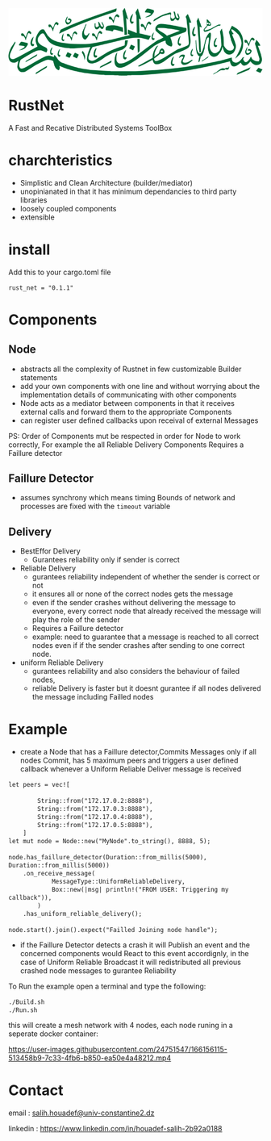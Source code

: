 <p align="center">
<img src="./Bissmillah.svg" class="center"></p>
</p>

# RustNet

A Fast and Recative Distributed Systems ToolBox

# charchteristics

- Simplistic and Clean Architecture (builder/mediator)
- unopinianated in that it has minimum dependancies to third party libraries
- loosely coupled components
- extensible

# install
Add this to your cargo.toml file
```
rust_net = "0.1.1"
```

# Components

## Node

- abstracts all the complexity of Rustnet in few customizable Builder statements
- add your own components with one line and without worrying about the implementation details of communicating with other components
- Node acts as a mediator between components in that it receives external calls and forward them to the appropriate Components
- can register user defined callbacks upon receival of external Messages

PS: Order of Components mut be respected in order for Node to work correctly, For example the all Reliable Delivery Components Requires a Faillure detector

## Faillure Detector

- assumes synchrony which means timing Bounds of network and processes are fixed with the `timeout` variable

## Delivery

- BestEffor Delivery
  - Gurantees reliability only if sender is correct
- Reliable Delivery
  - gurantees reliability independent of whether the sender is correct or not
  - it ensures all or none of the correct nodes gets the message
  - even if the sender crashes without delivering the message to everyone, every correct node that already received the message will play the role of the sender
  - Requires a Faillure detector
  - example: need to guarantee that a message is reached to all correct nodes even if if the sender crashes after sending to one correct node.
- uniform Reliable Delivery
  - gurantees reliability and also considers the behaviour of failed nodes,
  - reliable Delivery is faster but it doesnt gurantee if all nodes delivered the message including Failled nodes

# Example

- create a Node that has a Faillure detector,Commits Messages only if all nodes Commit, has 5 maximum peers and triggers a user defined callback whenever a Uniform Reliable Deliver message is received

```
let peers = vec![

        String::from("172.17.0.2:8888"),
        String::from("172.17.0.3:8888"),
        String::from("172.17.0.4:8888"),
        String::from("172.17.0.5:8888"),
    ]
let mut node = Node::new("MyNode".to_string(), 8888, 5);

node.has_faillure_detector(Duration::from_millis(5000), Duration::from_millis(5000))
    .on_receive_message(
            MessageType::UniformReliableDelivery,
            Box::new(|msg| println!("FROM USER: Triggering my callback")),
        )
    .has_uniform_reliable_delivery();

node.start().join().expect("Failled Joining node handle");
```

- if the Faillure Detector detects a crash it will Publish an event and the concerned components would React to this event accordignly, in the case of Uniform Reliable Broadcast it will redistributed all previous crashed node messages to gurantee Reliability

To Run the example open a terminal and type the following:

```
./Build.sh
./Run.sh
```

this will create a mesh network with 4 nodes, each node runing in a seperate docker container:


https://user-images.githubusercontent.com/24751547/166156115-513458b9-7c33-4fb6-b850-ea50e4a48212.mp4

# Contact
email : salih.houadef@univ-constantine2.dz

linkedin : https://www.linkedin.com/in/houadef-salih-2b92a0188

